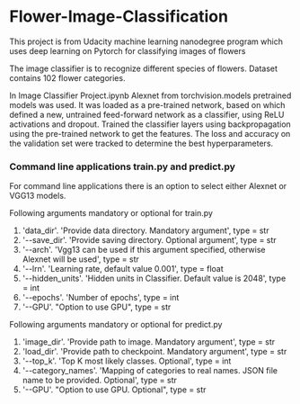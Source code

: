 # Flower-Image-Classification
This project is from Udacity machine learning nanodegree program which uses deep learning on Pytorch for classifying images of flowers

The image classifier is to recognize different species of flowers. Dataset contains 102 flower categories.

In Image Classifier Project.ipynb Alexnet from torchvision.models pretrained models was used. It was loaded as a pre-trained network, based on which defined a new, untrained feed-forward network as a classifier, using ReLU activations and dropout. Trained the classifier layers using backpropagation using the pre-trained network to get the features. The loss and accuracy on the validation set were tracked to determine the best hyperparameters.

### Command line applications train.py and predict.py
For command line applications there is an option to select either Alexnet or VGG13 models.

Following arguments mandatory or optional for train.py

1. 'data_dir'. 'Provide data directory. Mandatory argument', type = str
2. '--save_dir'. 'Provide saving directory. Optional argument', type = str
3. '--arch'. 'Vgg13 can be used if this argument specified, otherwise Alexnet will be used', type = str
4. '--lrn'. 'Learning rate, default value 0.001', type = float
5. '--hidden_units'. 'Hidden units in Classifier. Default value is 2048', type = int
6. '--epochs'. 'Number of epochs', type = int
7. '--GPU'. "Option to use GPU", type = str


Following arguments mandatory or optional for predict.py

1. 'image_dir'. 'Provide path to image. Mandatory argument', type = str
2. 'load_dir'. 'Provide path to checkpoint. Mandatory argument', type = str
3. '--top_k'. 'Top K most likely classes. Optional', type = int
4. '--category_names'. 'Mapping of categories to real names. JSON file name to be provided. Optional', type = str
5. '--GPU'. "Option to use GPU. Optional", type = str
